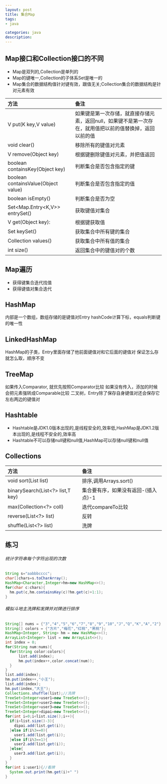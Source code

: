 ```yaml
---
layout: post
title: 集合Map
tags:
- java

categories: java
description:
---
```

## Map接口和Collection接口的不同
* Map是双列的,Collection是单列的
* Map的键唯一,Collection的子体系Set是唯一的
* Map集合的数据结构值针对键有效，跟值无关;Collection集合的数据结构是针对元素有效

| 方法     | 备注    |
| :------------- | :------------- |
| V put(K key,V value)    | 如果键是第一次存储，就直接存储元素，返回null，如果键不是第一次存在，就用值把以前的值替换掉，返回以前的值|
|void clear()|移除所有的键值对元素|
|V remove(Object key)|根据键删除键值对元素，并把值返回|
|boolean containsKey(Object key)|判断集合是否包含指定的键|
|boolean containsValue(Object value)|判断集合是否包含指定的值|
|boolean isEmpty()|判断集合是否为空|
|Set<Map.Entry<K,V>> entrySet()|获取键值对集合|
| V get(Object key):|根据键获取值|
|Set<K> keySet()|获取集合中所有键的集合|
|Collection<V> values()|获取集合中所有值的集合|
|int size()|返回集合中的键值对的个数|

## Map遍历
* 获得键集合迭代找值
* 获得键值对集合迭代

## HashMap
内部是一个数组，数组存储的是键值对Entry
hashCode计算下标，equals判断键的唯一性

## LinkedHashMap
HashMap的子类，Entry里面存储了他前面键值对和它后面的键值对
保证怎么存就怎么取，顺序不变

## TreeMap
如果传入Comparator, 就优先按照Comparator比较
如果没有传入，添加的时候会把元素强转成Comparable比较
二叉树，Entry除了保存自身键值对还会保存它左右两边的键值对

## Hashtable
* Hashtable是JDK1.0版本出现的,是线程安全的,效率低,HashMap是JDK1.2版本出现的,是线程不安全的,效率高
* Hashtable不可以存储null键和null值,HashMap可以存储null键和null值

## Collections

| 方法 | 备注     |
| :------------- | :------------- |
|void sort(List<T> list)| 排序,调用Arrays.sort()|
|binarySearch(List<?> list,T key)|集合要有序，如果没有返回-(插入点)-1|
|max(Collection<?> coll)|迭代compareTo比较|
|reverse(List<?> list)|反转|
|shuffle(List<?> list)|洗牌|

## 练习
###### 统计字符串每个字符出现的次数
```java
String s="aabbbcccc";
char[]chars=s.toCharArray();
HashMap<Character,Integer>hm=new HashMap<>();
for(char c:chars){
  hm.put(c,hm.containsKey(c)?hm.get(c)+1:1);
}
```
###### 模拟斗地主洗牌和发牌并对牌进行排序
```java
String[] nums = {"3","4","5","6","7","8","9","10","J","Q","K","A","2"};
String[] colors = {"方片","梅花","红桃","黑桃"};
HashMap<Integer, String> hm = new HashMap<>();
ArrayList<Integer> list = new ArrayList<>();
int index = 0;
for(String num:nums){
  for(String color:colors){
      list.add(index);
      hm.put(index++,color.concat(num));
  }
}
list.add(index);
hm.put(index++,"小王");
list.add(index);
hm.put(index,"大王");
Collections.shuffle(list);//洗牌
TreeSet<Integer>user1=new TreeSet<>();
TreeSet<Integer>user2=new TreeSet<>();
TreeSet<Integer>user3=new TreeSet<>();
TreeSet<Integer>dipai=new TreeSet<>();
for(int i=0;i<list.size();i++){
  if(i>list.size()-3){
    dipai.add(list.get(i));
  }else if(i%3==0){
    user1.add(list.get(i));
  }else if(i%3==1){
    user2.add(list.get(i));
  }else{
    user3.add(list.get(i));
  }
}
for(int i:user1){//看牌
  System.out.print(hm.get(i)+" ")
}
```
